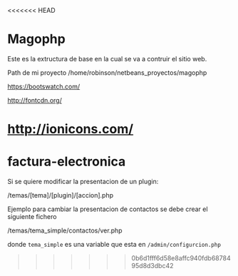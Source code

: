 <<<<<<< HEAD
# Magophp

Este es la extructura de base en la cual se va a contruir el sitio web.

Path de mi proyecto 
/home/robinson/netbeans_proyectos/magophp


https://bootswatch.com/

http://fontcdn.org/

http://ionicons.com/
=======
# factura-electronica

Si se quiere modificar la presentacion de un plugin:

/temas/[tema]/[plugin]/[accion].php

Ejemplo para cambiar la presentacion de contactos se debe crear el siguiente fichero 

/temas/tema_simple/contactos/ver.php

donde `tema_simple` es una variable que esta en `/admin/configurcion.php`

>>>>>>> 0b6d1fff6d58e8affc940fdb6878495d8d3dbc42
